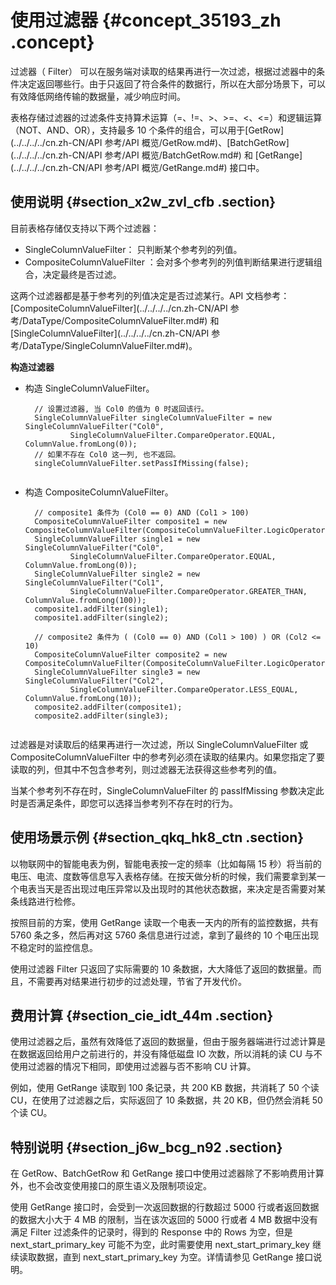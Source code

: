 # 使用过滤器 {#concept_35193_zh .concept}

过滤器（ Filter） 可以在服务端对读取的结果再进行一次过滤，根据过滤器中的条件决定返回哪些行。由于只返回了符合条件的数据行，所以在大部分场景下，可以有效降低网络传输的数据量，减少响应时间。

表格存储过滤器的过滤条件支持算术运算（=、!=、\>、\>=、<、<=）和逻辑运算（NOT、AND、OR），支持最多 10 个条件的组合，可以用于[GetRow](../../../../cn.zh-CN/API 参考/API 概览/GetRow.md#)、[BatchGetRow](../../../../cn.zh-CN/API 参考/API 概览/BatchGetRow.md#) 和 [GetRange](../../../../cn.zh-CN/API 参考/API 概览/GetRange.md#) 接口中。

## 使用说明 {#section_x2w_zvl_cfb .section}

目前表格存储仅支持以下两个过滤器：

-   SingleColumnValueFilter： 只判断某个参考列的列值。
-   CompositeColumnValueFilter ：会对多个参考列的列值判断结果进行逻辑组合，决定最终是否过滤。

这两个过滤器都是基于参考列的列值决定是否过滤某行。API 文档参考：[CompositeColumnValueFilter](../../../../cn.zh-CN/API 参考/DataType/CompositeColumnValueFilter.md#) 和 [SingleColumnValueFilter](../../../../cn.zh-CN/API 参考/DataType/SingleColumnValueFilter.md#)。

 **构造过滤器** 

-   构造 SingleColumnValueFilter。

    ``` {#codeblock_dhr_8uv_x9h}
      // 设置过滤器, 当 Col0 的值为 0 时返回该行。
      SingleColumnValueFilter singleColumnValueFilter = new SingleColumnValueFilter("Col0",
              SingleColumnValueFilter.CompareOperator.EQUAL, ColumnValue.fromLong(0));
      // 如果不存在 Col0 这一列, 也不返回。
      singleColumnValueFilter.setPassIfMissing(false);
    					
    ```

-   构造 CompositeColumnValueFilter。

    ``` {#codeblock_bzk_55t_icw}
      // composite1 条件为 (Col0 == 0) AND (Col1 > 100)
      CompositeColumnValueFilter composite1 = new CompositeColumnValueFilter(CompositeColumnValueFilter.LogicOperator.AND);
      SingleColumnValueFilter single1 = new SingleColumnValueFilter("Col0",
              SingleColumnValueFilter.CompareOperator.EQUAL, ColumnValue.fromLong(0));
      SingleColumnValueFilter single2 = new SingleColumnValueFilter("Col1",
              SingleColumnValueFilter.CompareOperator.GREATER_THAN, ColumnValue.fromLong(100));
      composite1.addFilter(single1);
      composite1.addFilter(single2);
    
      // composite2 条件为 ( (Col0 == 0) AND (Col1 > 100) ) OR (Col2 <= 10)
      CompositeColumnValueFilter composite2 = new CompositeColumnValueFilter(CompositeColumnValueFilter.LogicOperator.OR);
      SingleColumnValueFilter single3 = new SingleColumnValueFilter("Col2",
              SingleColumnValueFilter.CompareOperator.LESS_EQUAL, ColumnValue.fromLong(10));
      composite2.addFilter(composite1);
      composite2.addFilter(single3);
    					
    ```


过滤器是对读取后的结果再进行一次过滤，所以 SingleColumnValueFilter 或 CompositeColumnValueFilter 中的参考列必须在读取的结果内。如果您指定了要读取的列，但其中不包含参考列，则过滤器无法获得这些参考列的值。

当某个参考列不存在时，SingleColumnValueFilter 的 passIfMissing 参数决定此时是否满足条件，即您可以选择当参考列不存在时的行为。

## 使用场景示例 {#section_qkq_hk8_ctn .section}

以物联网中的智能电表为例，智能电表按一定的频率（比如每隔 15 秒）将当前的电压、电流、度数等信息写入表格存储。在按天做分析的时候，我们需要拿到某一个电表当天是否出现过电压异常以及出现时的其他状态数据，来决定是否需要对某条线路进行检修。

按照目前的方案，使用 GetRange 读取一个电表一天内的所有的监控数据，共有 5760 条之多，然后再对这 5760 条信息进行过滤，拿到了最终的 10 个电压出现不稳定时的监控信息。

使用过滤器 Filter 只返回了实际需要的 10 条数据，大大降低了返回的数据量。而且，不需要再对结果进行初步的过滤处理，节省了开发代价。

## 费用计算 {#section_cie_idt_44m .section}

使用过滤器之后，虽然有效降低了返回的数据量，但由于服务器端进行过滤计算是在数据返回给用户之前进行的，并没有降低磁盘 IO 次数，所以消耗的读 CU 与不使用过滤器的情况下相同，即使用过滤器与否不影响 CU 计算。

例如，使用 GetRange 读取到 100 条记录，共 200 KB 数据，共消耗了 50 个读 CU，在使用了过滤器之后，实际返回了 10 条数据，共 20 KB，但仍然会消耗 50 个读 CU。

## 特别说明 {#section_j6w_bcg_n92 .section}

在 GetRow、BatchGetRow 和 GetRange 接口中使用过滤器除了不影响费用计算外，也不会改变使用接口的原生语义及限制项设定。

使用 GetRange 接口时，会受到一次返回数据的行数超过 5000 行或者返回数据的数据大小大于 4 MB 的限制，当在该次返回的 5000 行或者 4 MB 数据中没有满足 Filter 过滤条件的记录时，得到的 Response 中的 Rows 为空，但是 next\_start\_primary\_key 可能不为空，此时需要使用 next\_start\_primary\_key 继续读取数据，直到 next\_start\_primary\_key 为空。详情请参见 GetRange 接口说明。

